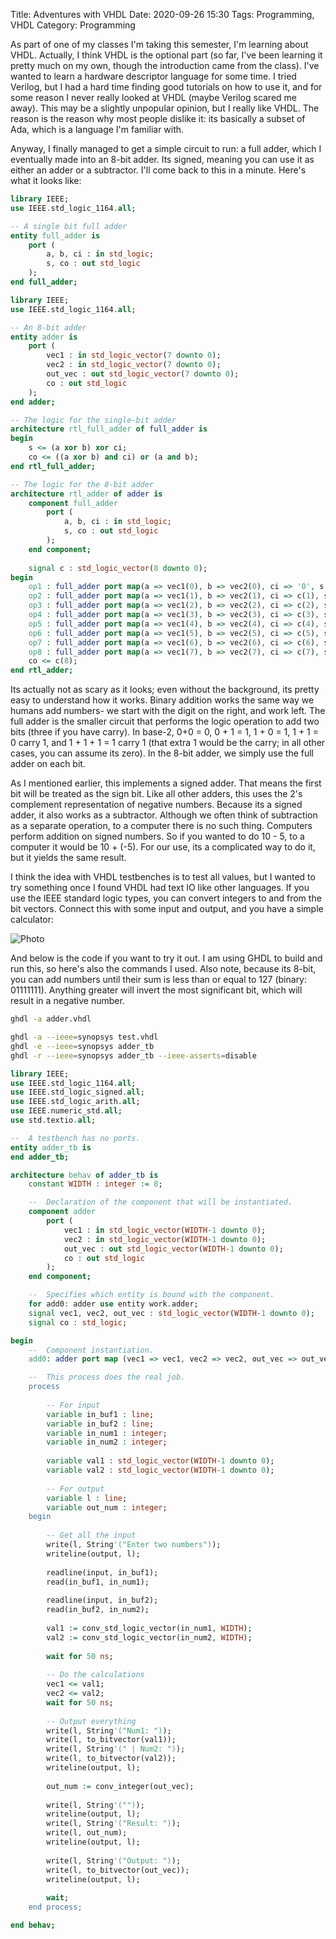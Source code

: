 Title: Adventures with VHDL
Date: 2020-09-26 15:30
Tags: Programming, VHDL
Category: Programming

As part of one of my classes I'm taking this semester, I'm learning about VHDL. Actually, I think VHDL is the optional part (so far, I've been learning it pretty much on my own, though the introduction came from the class). I've wanted to learn a hardware descriptor language for some time. I tried Verilog, but I had a hard time finding good tutorials on how to use it, and for some reason I never really looked at VHDL (maybe Verilog scared me away). This may be a slightly unpopular opinion, but I really like VHDL. The reason is the reason why most people dislike it: its basically a subset of Ada, which is a language I'm familiar with.

Anyway, I finally managed to get a simple circuit to run: a full adder, which I eventually made into an 8-bit adder. Its signed, meaning you can use it as either an adder or a subtractor. I'll come back to this in a minute. Here's what it looks like:

```vhdl
library IEEE;
use IEEE.std_logic_1164.all;

-- A single bit full adder
entity full_adder is
    port (
        a, b, ci : in std_logic;
        s, co : out std_logic
    );
end full_adder;

library IEEE;
use IEEE.std_logic_1164.all;

-- An 8-bit adder
entity adder is
    port (
        vec1 : in std_logic_vector(7 downto 0);
        vec2 : in std_logic_vector(7 downto 0);
        out_vec : out std_logic_vector(7 downto 0);
        co : out std_logic
    );
end adder;

-- The logic for the single-bit adder
architecture rtl_full_adder of full_adder is
begin
    s <= (a xor b) xor ci;
    co <= ((a xor b) and ci) or (a and b);
end rtl_full_adder;

-- The logic for the 8-bit adder
architecture rtl_adder of adder is
    component full_adder
        port (
            a, b, ci : in std_logic;
            s, co : out std_logic
        );
    end component;
    
    signal c : std_logic_vector(8 downto 0);
begin
    op1 : full_adder port map(a => vec1(0), b => vec2(0), ci => '0', s => out_vec(0), co => c(1));
    op2 : full_adder port map(a => vec1(1), b => vec2(1), ci => c(1), s => out_vec(1), co => c(2));
    op3 : full_adder port map(a => vec1(2), b => vec2(2), ci => c(2), s => out_vec(2), co => c(3));
    op4 : full_adder port map(a => vec1(3), b => vec2(3), ci => c(3), s => out_vec(3), co => c(4));
    op5 : full_adder port map(a => vec1(4), b => vec2(4), ci => c(4), s => out_vec(4), co => c(5));
    op6 : full_adder port map(a => vec1(5), b => vec2(5), ci => c(5), s => out_vec(5), co => c(6));
    op7 : full_adder port map(a => vec1(6), b => vec2(6), ci => c(6), s => out_vec(6), co => c(7));
    op8 : full_adder port map(a => vec1(7), b => vec2(7), ci => c(7), s => out_vec(7), co => c(8));
    co <= c(8);
end rtl_adder;
```

Its actually not as scary as it looks; even without the background, its pretty easy to understand how it works. Binary addition works the same way we humans add numbers- we start with the digit on the right, and work left. The full adder is the smaller circuit that performs the logic operation to add two bits (three if you have carry). In base-2, 0+0 = 0, 0 + 1 = 1, 1 + 0 = 1, 1 + 1 = 0 carry 1, and 1 + 1 + 1 = 1 carry 1 (that extra 1 would be the carry; in all other cases, you can assume its zero). In the 8-bit adder, we simply use the full adder on each bit.

As I mentioned earlier, this implements a signed adder. That means the first bit will be treated as the sign bit. Like all other adders, this uses the 2's complement representation of negative numbers. Because its a signed adder, it also works as a subtractor. Although we often think of subtraction as a separate operation, to a computer there is no such thing. Computers perform addition on signed numbers. So if you wanted to do 10 - 5, to a computer it would be 10 + (-5). For our use, its a complicated way to do it, but it yields the same result.

I think the idea with VHDL testbenches is to test all values, but I wanted to try something once I found VHDL had text IO like other languages. If you use the IEEE standard logic types, you can convert integers to and from the bit vectors. Connect this with some input and output, and you have a simple calculator:

![Photo]({attach}images/vhdl_calc.png)

And below is the code if you want to try it out. I am using GHDL to build and run this, so here's also the commands I used. Also note, because its 8-bit, you can add numbers until their sum is less than or equal to 127 (binary: 01111111). Anything greater will invert the most significant bit, which will result in a negative number.

```bash
ghdl -a adder.vhdl

ghdl -a --ieee=synopsys test.vhdl
ghdl -e --ieee=synopsys adder_tb
ghdl -r --ieee=synopsys adder_tb --ieee-asserts=disable
```

```vhdl
library IEEE;
use IEEE.std_logic_1164.all;
use IEEE.std_logic_signed.all;
use IEEE.std_logic_arith.all;
use IEEE.numeric_std.all;
use std.textio.all;

--  A testbench has no ports.
entity adder_tb is
end adder_tb;

architecture behav of adder_tb is
    constant WIDTH : integer := 8;

    --  Declaration of the component that will be instantiated.
    component adder
        port (
            vec1 : in std_logic_vector(WIDTH-1 downto 0);
            vec2 : in std_logic_vector(WIDTH-1 downto 0);
            out_vec : out std_logic_vector(WIDTH-1 downto 0);
            co : out std_logic
        );
    end component;

    --  Specifies which entity is bound with the component.
    for add0: adder use entity work.adder;
    signal vec1, vec2, out_vec : std_logic_vector(WIDTH-1 downto 0);
    signal co : std_logic;

begin
    --  Component instantiation.
    add0: adder port map (vec1 => vec1, vec2 => vec2, out_vec => out_vec, co => co);

    --  This process does the real job.
    process
  
        -- For input
        variable in_buf1 : line;
        variable in_buf2 : line;
        variable in_num1 : integer;
        variable in_num2 : integer;
        
        variable val1 : std_logic_vector(WIDTH-1 downto 0);
        variable val2 : std_logic_vector(WIDTH-1 downto 0);
      
        -- For output
        variable l : line;
        variable out_num : integer;
    begin
      
        -- Get all the input
        write(l, String'("Enter two numbers"));
        writeline(output, l);
      
        readline(input, in_buf1);
        read(in_buf1, in_num1);
        
        readline(input, in_buf2);
        read(in_buf2, in_num2);
        
        val1 := conv_std_logic_vector(in_num1, WIDTH);
        val2 := conv_std_logic_vector(in_num2, WIDTH);
        
        wait for 50 ns;
      
        -- Do the calculations
        vec1 <= val1;
        vec2 <= val2;
        wait for 50 ns;
        
        -- Output everything
        write(l, String'("Num1: "));
        write(l, to_bitvector(val1));
        write(l, String'(" | Num2: "));
        write(l, to_bitvector(val2));
        writeline(output, l);
        
        out_num := conv_integer(out_vec);
        
        write(l, String'(""));
        writeline(output, l);
        write(l, String'("Result: "));
        write(l, out_num);
        writeline(output, l);
        
        write(l, String'("Output: "));
        write(l, to_bitvector(out_vec));
        writeline(output, l);
        
        wait;
    end process;

end behav;
```
